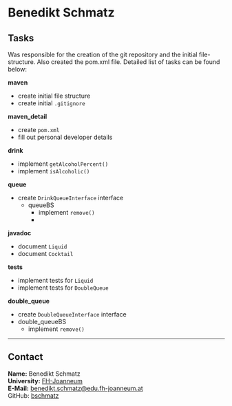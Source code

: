 # Benedikt Schmatz

## Tasks

Was responsible for the creation of the git repository and the initial file-structure.
Also created the pom.xml file. Detailed list of tasks can be found below:

**maven**
- create initial file structure
- create initial `.gitignore`

**maven_detail**
- create `pom.xml`
- fill out personal developer details

**drink**
- implement `getAlcoholPercent()`
- implement `isAlcoholic()`

**queue**
- create `DrinkQueueInterface` interface
  - queueBS
    - implement `remove()`
    - 
**javadoc**
- document `Liquid`
- document `Cocktail`

**tests**
- implement tests for `Liquid`
- implement tests for `DoubleQueue`

**double_queue**
- create `DoubleQueueInterface` interface
- double_queueBS
  - implement `remove()`

---
## Contact

**Name:** Benedikt Schmatz  
**University:** [FH-Joanneum](https://www.fh-joanneum.at/)   
**E-Mail:** benedikt.schmatz@edu.fh-joanneum.at  
GitHub: [bschmatz](https://github.com/bschmatz)